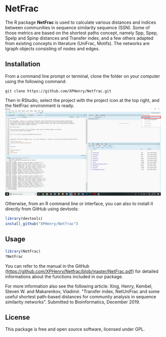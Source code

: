 # NetFrac

The R package **NetFrac** is used to calculate various distances and indices between communities in sequence similarity sequence (SSN). Some of those metrics are based on the shortest paths concept, namely Spp, Spep, Spelp and Spinp distances and Transfer index, and a few others adapted from existing concepts in literature (UniFrac, Motifs). The networks are Igraph objects consisting of nodes and edges. 

## Installation

From a command line prompt or terminal, clone the folder on your computer using the following command:

```
git clone https://github.com/XPHenry/Netfrac.git
```

Then in RStudio, select the project with the project icon at the top right, and the NetFrac environment is ready.
![Open project](Rstudio1.png)


Otherwise, from an R command line or interface, you can also to install it directly from GitHub using devtools:
```r
library(devtools)
install_github("XPHenry/Netfrac")
```

## Usage

```r
library(NetFrac)
?NetFrac
```

You can refer to the manual in the GitHub (https://github.com/XPHenry/Netfrac/blob/master/NetFrac.pdf) for detailed informations about the functions included in  our package.

For more information also see the following article:
Xing, Henry, Kembel, Steven W. and Makarenkov, Vladimir. "Transfer index, NetUniFrac and some useful shortest path-based distances for community analysis in sequence similarity networks". Submitted to Bioinformatics, December 2019.

## License

This package is free and open source software, licensed under GPL.

